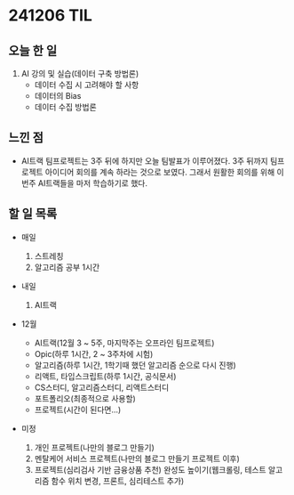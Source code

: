 # 241206 TIL

## 오늘 한 일
1. AI 강의 및 실습(데이터 구축 방법론)
    - 데이터 수집 시 고려해야 할 사항
    - 데이터의 Bias
    - 데이터 수집 방법론

## 느낀 점
- AI트랙 팀프로젝트는 3주 뒤에 하지만 오늘 팀발표가 이루어졌다. 3주 뒤까지 팀프로젝트 아이디어 회의를 계속 하라는 것으로 보였다. 그래서 원활한 회의를 위해 이번주 AI트랙들을 마저 학습하기로 했다.

## 할 일 목록
  - 매일
    1. 스트레칭
    2. 알고리즘 공부 1시간

  - 내일
    1. AI트랙
  
  - 12월
    - AI트랙(12월 3 ~ 5주, 마지막주는 오프라인 팀프로젝트)
    - Opic(하루 1시간, 2 ~ 3주차에 시험)
    - 알고리즘(하루 1시간, 1학기때 했던 알고리즘 순으로 다시 진행)
    - 리액트, 타입스크립트(하루 1시간, 공식문서)
    - CS스터디, 알고리즘스터디, 리액트스터디
    - 포트폴리오(최종적으로 사용할)
    - 프로젝트(시간이 된다면...)

  - 미정
    1. 개인 프로젝트(나만의 블로그 만들기)
    2. 멘탈케어 서비스 프로젝트(나만의 블로그 만들기 프로젝트 이후)
    3. 프로젝트(심리검사 기반 금융상품 추천) 완성도 높이기(웹크롤링, 테스트 알고리즘 함수 위치 변경, 프론트, 심리테스트 추가)